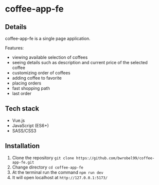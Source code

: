 # coffee-app-fe

## Details
coffee-app-fe is a single page application. 

Features:
- viewing available selection of coffees
- seeing details such as description and current price of the selected coffee
- customizing order of coffees
- adding coffee to favorite
- placing orders
- fast shopping path
- last order


## Tech stack
- Vue.js
- JavaScript (ES6+)
- SASS/CSS3


## Installation
1. Clone the repository `git clone https://github.com/bwrobel99/coffee-app-fe.git`
2. Change directory `cd coffee-app-fe`
3. At the terminal run the command `npm run dev`
4. It will open localhost at `http://127.0.0.1:5173/`

